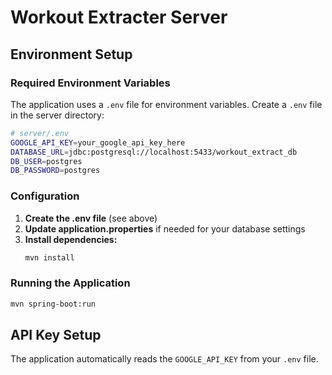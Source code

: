 # Workout Extracter Server

## Environment Setup

### Required Environment Variables

The application uses a `.env` file for environment variables. Create a `.env` file in the server directory:

```bash
# server/.env
GOOGLE_API_KEY=your_google_api_key_here
DATABASE_URL=jdbc:postgresql://localhost:5433/workout_extract_db
DB_USER=postgres
DB_PASSWORD=postgres
```

### Configuration

1. **Create the .env file** (see above)
2. **Update application.properties** if needed for your database settings
3. **Install dependencies:**
   ```bash
   mvn install
   ```

### Running the Application

```bash
mvn spring-boot:run
```

## API Key Setup

The application automatically reads the `GOOGLE_API_KEY` from your `.env` file.